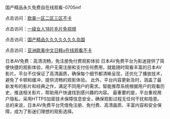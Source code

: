 国产精品永久免费自在线观看-0705mf

点击访问：<a href="https://bered.pages.dev/">欧美一区二区三区不卡</a>

点击访问：<a href="https://rtj-3zo.pages.dev/">一级女人18片毛片免视频</a>

点击访问：<a href="https://vassv.pages.dev/">国产精品久久久久久久久岛国</a>

点击访问：<a href="https://gsd-agv.pages.dev/">亚洲欧美中文日韩v在线观看不卡</a>

日本AV免费：高清流畅，免注册免付费观影体验
日本AV免费平台为影迷提供了简便快捷的观影体验，用户无需注册和支付任何费用，就能随时观看丰富的日本AV影片。平台不仅保证了高清画质，确保每个细节都清晰呈现，还优化了播放技术，避免了卡顿和缓冲，提供流畅的观影体验。
此外，平台内容更新及时，涵盖了最新发布的影片和经典之作，满足不同用户的需求。智能推荐系统根据用户的观看历史，推送相关影片，帮助用户快速找到感兴趣的内容。
最重要的是，平台重视用户隐私，采用HTTPS加密技术保障信息安全，确保观影过程无任何干扰和隐患。
总的来说，日本AV免费平台凭借免注册、免付费、高清画质、丰富内容和安全保障，成为了影迷们理想的观影选择。

<span style="display:none;">[Canonical link](）</span>


